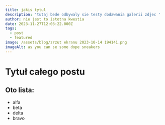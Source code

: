 ```yaml
---
title: jakis tytul
description: 'tutaj bede odbywaly sie testy dodawania galerii zdjec '
author: nie jest to istotna kwestia
date: 2023-11-27T12:03:22.000Z
tags:
  - post
  - featured
image: /assets/blog/zrzut ekranu 2023-10-14 194141.png
imageAlt: as you can se some dope sneakers
---
```

# Tytuł całego postu

## Oto lista:

* alfa
* beta
* delta
* bravo

